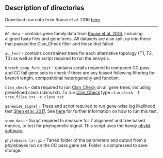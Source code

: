 ## Description of directories

Download raw data from Rouse et al. 2016 [here](datadryad.org/stash/dataset/doi:10.5061/dryad.79dq1)

---

`OG_data` - contains gene family data from [Rouse et al. 2016](https://www.nature.com/articles/nature16545), including aligned fasta files and gene trees. All datasets are also split up into those that passed the Clan_Check filter and those that failed.

`au_test` - contains constrained trees for each alternative topology (T1, T2, T3) as well as the script required to run the analysis.

`branch_comp_func_test` - contains scripts required to compared CC pass and CC fail gene sets to check if there are any biased following filtering for branch length, compositional heterogeneity and function.

`clan_check` - data required to run [Clan_Check](https://github.com/ChrisCreevey/clan_check) on all gene trees, including predefined clans (clans.txt). To run [Clan_Check](https://github.com/ChrisCreevey/clan_check) type `clan_check -f tree_files.txt -c clans.txt`

`genewise_signal` - Trees and script required to run gene-wise log likelihood test [Shen et al. 2017](https://www.nature.com/articles/s41559-017-0126). See [here](https://figshare.com/articles/dataset/Contentious_relationships_in_phylogenomic_studies_can_be_driven_by_a_handful_of_genes/3792189/4) for further information on how to run this test.

`summ_data` - Script required to measure for 7 alignment and tree based metrics, to test for phylogenetic signal. This script uses the handy [phykit software](https://github.com/JLSteenwyk/PhyKIT).

`phylobayes.tar.gz` - Tarred folder of the parameters and output from a phylobayes run on the CC pass gene set. Folder is compressed to save storage.